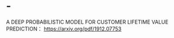 # -

A DEEP PROBABILISTIC MODEL FOR CUSTOMER LIFETIME VALUE PREDICTION： https://arxiv.org/pdf/1912.07753

